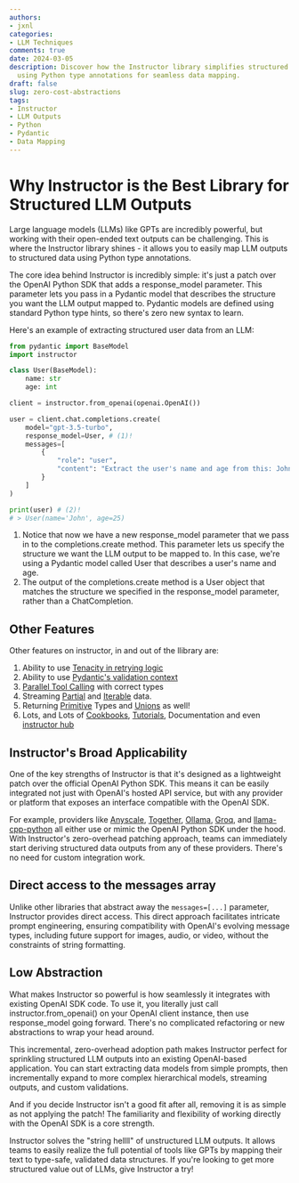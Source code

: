 ```yaml
---
authors:
- jxnl
categories:
- LLM Techniques
comments: true
date: 2024-03-05
description: Discover how the Instructor library simplifies structured LLM outputs
  using Python type annotations for seamless data mapping.
draft: false
slug: zero-cost-abstractions
tags:
- Instructor
- LLM Outputs
- Python
- Pydantic
- Data Mapping
---
```


# Why Instructor is the Best Library for Structured LLM Outputs

Large language models (LLMs) like GPTs are incredibly powerful, but working with their open-ended text outputs can be challenging. This is where the Instructor library shines - it allows you to easily map LLM outputs to structured data using Python type annotations.

<!-- more -->

The core idea behind Instructor is incredibly simple: it's just a patch over the OpenAI Python SDK that adds a response_model parameter. This parameter lets you pass in a Pydantic model that describes the structure you want the LLM output mapped to. Pydantic models are defined using standard Python type hints, so there's zero new syntax to learn.

Here's an example of extracting structured user data from an LLM:

```python
from pydantic import BaseModel
import instructor

class User(BaseModel):
    name: str
    age: int

client = instructor.from_openai(openai.OpenAI())

user = client.chat.completions.create(
    model="gpt-3.5-turbo",
    response_model=User, # (1)!
    messages=[
        {
            "role": "user",
            "content": "Extract the user's name and age from this: John is 25 years old"
        }
    ]
)

print(user) # (2)!
# > User(name='John', age=25)
```

1. Notice that now we have a new response_model parameter that we pass in to the completions.create method. This parameter lets us specify the structure we want the LLM output to be mapped to. In this case, we're using a Pydantic model called User that describes a user's name and age.
2. The output of the completions.create method is a User object that matches the structure we specified in the response_model parameter, rather than a ChatCompletion.

## Other Features

Other features on instructor, in and out of the llibrary are:

1. Ability to use [Tenacity in retrying logic](../../concepts/retrying.md)
2. Ability to use [Pydantic's validation context](../../concepts/reask_validation.md)
3. [Parallel Tool Calling](../../concepts/parallel.md) with correct types
4. Streaming [Partial](../../concepts/partial.md) and [Iterable](../../concepts/iterable.md) data.
5. Returning [Primitive](../../concepts/types.md) Types and [Unions](../../concepts/unions.md) as well!
6. Lots, and Lots of [Cookbooks](../../examples/index.md), [Tutorials](../../tutorials/1-introduction.ipynb), Documentation and even [instructor hub](../../integrations/index.md)

## Instructor's Broad Applicability

One of the key strengths of Instructor is that it's designed as a lightweight patch over the official OpenAI Python SDK. This means it can be easily integrated not just with OpenAI's hosted API service, but with any provider or platform that exposes an interface compatible with the OpenAI SDK.

For example, providers like [Anyscale](../../integrations/anyscale.md), [Together](../../integrations/together.md), [Ollama](../../integrations/ollama.md), [Groq](../../integrations/groq.md), and [llama-cpp-python](../../integrations/llama-cpp-python.md) all either use or mimic the OpenAI Python SDK under the hood. With Instructor's zero-overhead patching approach, teams can immediately start deriving structured data outputs from any of these providers. There's no need for custom integration work.

## Direct access to the messages array

Unlike other libraries that abstract away the `messages=[...]` parameter, Instructor provides direct access. This direct approach facilitates intricate prompt engineering, ensuring compatibility with OpenAI's evolving message types, including future support for images, audio, or video, without the constraints of string formatting.

## Low Abstraction

What makes Instructor so powerful is how seamlessly it integrates with existing OpenAI SDK code. To use it, you literally just call instructor.from_openai() on your OpenAI client instance, then use response_model going forward. There's no complicated refactoring or new abstractions to wrap your head around.

This incremental, zero-overhead adoption path makes Instructor perfect for sprinkling structured LLM outputs into an existing OpenAI-based application. You can start extracting data models from simple prompts, then incrementally expand to more complex hierarchical models, streaming outputs, and custom validations.

And if you decide Instructor isn't a good fit after all, removing it is as simple as not applying the patch! The familiarity and flexibility of working directly with the OpenAI SDK is a core strength.

Instructor solves the "string hellll" of unstructured LLM outputs. It allows teams to easily realize the full potential of tools like GPTs by mapping their text to type-safe, validated data structures. If you're looking to get more structured value out of LLMs, give Instructor a try!
